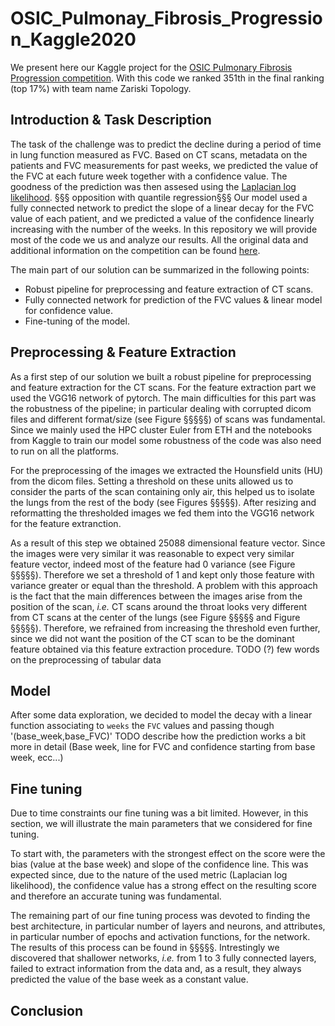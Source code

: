 # OSIC_Pulmonay_Fibrosis_Progression_Kaggle2020
We present here our Kaggle project for the [OSIC Pulmonary Fibrosis Progression competition](https://www.kaggle.com/c/osic-pulmonary-fibrosis-progression).
With this code we ranked 351th in the final ranking (top 17%) with team name Zariski Topology. 

## Introduction & Task Description
The task of the challenge was to predict the decline during a period of time in lung function measured as FVC.  Based on CT scans, metadata on the patients and FVC measurements for past weeks, we predicted the value of the FVC at each future week together with a confidence value. The goodness of the prediction was then assesed using the [Laplacian log likelihood](https://www.kaggle.com/c/osic-pulmonary-fibrosis-progression/overview/evaluation).
§§§ opposition with quantile regression§§§
Our model used a fully connected network to predict the slope of a linear decay for the FVC value of each patient, and we predicted a value of the confidence linearly increasing with the number of the weeks.
In this repository we will provide most of the code we us and analyze our results. All the original data and additional information on the competition can be found [here](https://www.kaggle.com/c/osic-pulmonary-fibrosis-progression).

The main part of our solution can be summarized in the following points: 
* Robust pipeline for preprocessing and feature extraction of CT scans.
* Fully connected network for prediction of the FVC values & linear model for confidence value.
* Fine-tuning of the model.

## Preprocessing & Feature Extraction
As a first step of our solution we built a robust pipeline for preprocessing and feature extraction for the CT scans. For the feature extraction part we used the VGG16 network of pytorch. The main difficulties for this part was the robustness of the pipeline; in particular dealing with corrupted dicom files and different format/size (see Figure §§§§§) of scans was fundamental. Since we mainly used the HPC cluster Euler from ETH and the notebooks from Kaggle to train our model some robustness of the code was also need to run on all the platforms.

For the preprocessing of the images we extracted the Hounsfield units (HU) from the dicom files. Setting a threshold on these units allowed us to consider the parts of the scan containing only air, this helped us to isolate the lungs from the rest of the body (see Figures §§§§§). After resizing and reformatting the thresholded images we fed them into the VGG16 network for the feature extranction.

As a result of this step we obtained 25088 dimensional feature vector. Since the images were very similar it was reasonable to expect very similar feature vector, indeed most of the feature had 0 variance (see Figure §§§§§). Therefore we set a threshold of 1 and kept only those feature with variance greater or equal than the threshold. A problem with this approach is the fact that the main differences between the images arise from the position of the scan, *i.e.* CT scans around the throat looks very different from CT scans at the center of the lungs (see Figure §§§§§ and Figure §§§§§). Therefore, we refrained from increasing the threshold even further, since we did not want the position of the CT scan to be the dominant feature obtained via this feature extraction procedure.
TODO (?) few words on the preprocessing of tabular data
## Model
After some data exploration, we decided to model the decay with a linear function associating to `weeks` the `FVC` values and passing though '(base_week,base_FVC)'
TODO describe how the prediction works a bit more in detail (Base week, line for FVC and confidence starting from base week, ecc...)
## Fine tuning 
Due to time constraints our fine tuning was a bit limited. However, in this section, we will illustrate the main parameters that we considered for fine tuning. 

To start with, the parameters with the strongest effect on the score were the bias (value at the base week) and slope of the confidence line. This was expected since, due to the nature of the used metric (Laplacian log likelihood), the confidence value has a strong effect on the resulting score and therefore an accurate tuning was fundamental.

The remaining part of our fine tuning process was devoted to finding the best architecture, in particular number of layers and neurons, and attributes, in particular number of epochs and activation functions, for the network. The results of this process can be found in §§§§§. Intrestingly we discovered that shallower networks, *i.e.* from 1 to 3 fully connected layers, failed to extract information from the data and, as a result, they always predicted the value of the base week as a constant value.



## Conclusion

